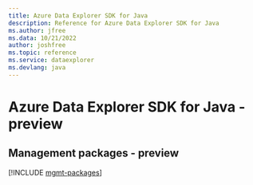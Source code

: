```yaml
---
title: Azure Data Explorer SDK for Java
description: Reference for Azure Data Explorer SDK for Java
ms.author: jfree
ms.data: 10/21/2022
author: joshfree
ms.topic: reference
ms.service: dataexplorer
ms.devlang: java
---
```

# Azure Data Explorer SDK for Java - preview

## Management packages - preview
[!INCLUDE [mgmt-packages](data-explorer-mgmt-index.md)]